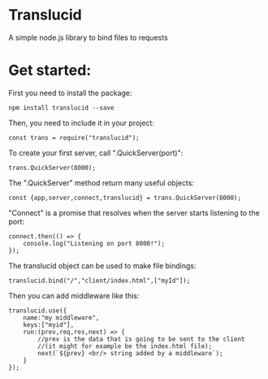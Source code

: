 # Translucid
A simple node.js library to bind files to requests

# Get started:

First you need to install the package:
```
npm install translucid --save
```

Then, you need to include it in your project:
```
const trans = require("translucid");
```

To create your first server, call ".QuickServer(port)":
```
trans.QuickServer(8000);
```

The ".QuickServer" method return many useful objects:
```
const {app,server,connect,translucid} = trans.QuickServer(8000);
```
"Connect" is a promise that resolves when the server starts listening to the port:
```
connect.then(() => {
    console.log("Listening on port 8000!");
});
```
The translucid object can be used to make file bindings:
```
translucid.bind("/","client/index.html",["myId"]);
```
Then you can add middleware like this:
```
translucid.use({
    name:"my middleware",
    keys:["myid"],
    run:(prev,req,res,next) => {
        //prev is the data that is going to be sent to the client
        //(it might for example be the index.html file);
        next(`${prev} <br/> string added by a middleware`);
    }
});
```
